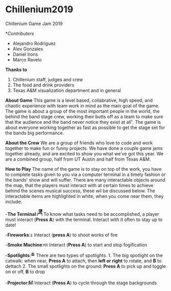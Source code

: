 # Chillenium2019
Chillenium Game Jam 2019

**Contributers*

- Alejandro Rodriguez
- Alex Gonzales
- Daniel Irons
- Marco Ravelo

**Thanks to**

1. Chillenium staff, judges and crew
2. The food and drink providers
3. Texas A&M visualization department and in general

**About Game**
This game is a level based, collabrative, high speed, and chaotic experience with team work in mind as the main goal of the game. The game is about a group of the most important people in the world, the behind the band stage crew, working their butts off as a team to make sure that the audience and the band never notice they exist at all¹. The game is about everyone working together as fast as possible to get the stage set for the bands big performance.

**About the Crew**
We are a group of friends who love to code and work together to make fun or funny projects. We have done a couple game jams together already, and are excited to show you what we've got this year. We are a combined group, half from UT Austin and half from Texas A&M.

**How to Play**
The name of the game is to stay on top of the work, you have to complete tasks given to you via a computer terminal in a timely fashion or the bands' show and will suffer. There are many interactable objects around the map, that the players must interact with at certain times to achieve behind the scenes musical success, these wil be discussed below. The interactable items are highlighted in white, when you come near them, they include:

-**The Terminal**:![alt text](https://github.com/DanielIrons/Chillenium2019/blob/master/Art/Interactives/Terminal/TerminalActive.png)
       To know what tasks need to be accomplished, a player must interact (**Press A**) with the terminal. Interact with it often to stay up to date!

-**Fireworks**:![alt text](https://github.com/DanielIrons/Chillenium2019/blob/master/Art/Interactives/FireworkLauncher.png)
       Interact (**press A**) to shoot works of fire
 
-**Smoke Machine**:![alt text](https://github.com/DanielIrons/Chillenium2019/blob/master/Art/Interactives/SmokeMachine.png)
       Interact (**Press A**) to start and stop fogification
       
-**Spotlights**:![alt text](https://github.com/DanielIrons/Chillenium2019/blob/master/Art/Interactives/Spotlight.png)
       There are two types of spotlights.
              1. The big spotlight on the catwalk: when near, **Press A** to attach, then **left or right** to rotate, and **B** to dettach
              2. The small spotlights on the ground: **Press A** to pick up and toggle on or off, **B** to drop
              
-**Projector**:![alt text](https://github.com/DanielIrons/Chillenium2019/blob/master/Art/Interactives/Projector/Projector1.png)
       Interact (**Press A**) to cycle through the stage backgrounds
       
